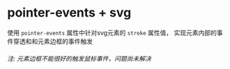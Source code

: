 # pointer-events + svg

使用 `pointer-events` 属性中针对svg元素的 `stroke` 属性值， 实现元素内部的事件穿透和和元素边框的事件触发

###### *注:* 元素边框不能很好的触发鼠标事件，问题尚未解决